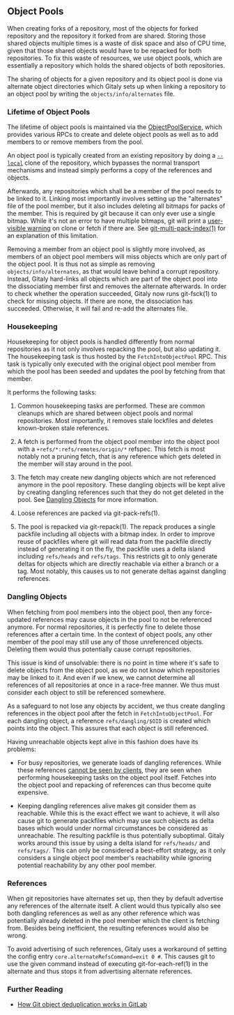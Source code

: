 ## Object Pools

When creating forks of a repository, most of the objects for forked repository
and the repository it forked from are shared. Storing those shared objects
multiple times is a waste of disk space and also of CPU time, given that those
shared objects would have to be repacked for both repositories. To fix this
waste of resources, we use object pools, which are essentially a repository
which holds the shared objects of both repositories.

The sharing of objects for a given repository and its object pool is done via
alternate object directories which Gitaly sets up when linking a repository to
an object pool by writing the `objects/info/alternates` file.

### Lifetime of Object Pools

The lifetime of object pools is maintained via the
[ObjectPoolService](../proto/objectpool.proto), which provides various RPCs to
create and delete object pools as well as to add members to or remove members
from the pool.

An object pool is typically created from an existing repository by doing a
[`--local`](https://git-scm.com/docs/git-clone#Documentation/git-clone.txt---local)
clone of the repository, which bypasses the normal transport mechanisms and
instead simply performs a copy of the references and objects.

Afterwards, any repositories which shall be a member of the pool needs to be
linked to it. Linking most importantly involves setting up the "alternates" file
of the pool member, but it also includes deleting all bitmaps for packs of the
member. This is required by git because it can only ever use a single bitmap.
While it's not an error to have multiple bitmaps, git will print a [user-visible
warning](https://gitlab.com/gitlab-org/gitaly/-/issues/1728) on clone or fetch
if there are. See [git-multi-pack-index(1)](https://git-scm.com/docs/multi-pack-index#_future_work)
for an explanation of this limitation.

Removing a member from an object pool is slightly more involved, as members of
an object pool members will miss objects which are only part of the object pool.
It is thus not as simple as removing `objects/info/alternates`, as that would
leave behind a corrupt repository. Instead, Gitaly hard-links all objects which
are part of the object pool into the dissociating member first and removes the
alternate afterwards. In order to check whether the operation succeeded, Gitaly
now runs git-fsck(1) to check for missing objects. If there are none, the
dissociation has succeeded. Otherwise, it will fail and re-add the alternates
file.

### Housekeeping

Housekeeping for object pools is handled differently from normal repositories as
it not only involves repacking the pool, but also updating it. The housekeeping
task is thus hosted by the `FetchIntoObjectPool` RPC. This task is typically
only executed with the original object pool member from which the pool has been
seeded and updates the pool by fetching from that member.

It performs the following tasks:

1. Common housekeeping tasks are performed. These are common cleanups which are
   shared between object pools and normal repositories. Most importantly, it
   removes stale lockfiles and deletes known-broken stale references.

2. A fetch is performed from the object pool member into the object pool with a
   `+refs/*:refs/remotes/origin/*` refspec. This fetch is most notably not a
   pruning fetch, that is any reference which gets deleted in the member will
   stay around in the pool.

3. The fetch may create new dangling objects which are not referenced anymore in
   the pool repository. These dangling objects will be kept alive by creating
   dangling references such that they do not get deleted in the pool. See
   [Dangling Objects](#dangling-objects) for more information.

4. Loose references are packed via git-pack-refs(1).

5. The pool is repacked via git-repack(1). The repack produces a single packfile
   including all objects with a bitmap index. In order to improve reuse of
   packfiles where git will read data from the packfile directly instead of
   generating it on the fly, the packfile uses a delta island including
   `refs/heads` and `refs/tags`. This restricts git to only generate deltas for
   objects which are directly reachable via either a branch or a tag. Most
   notably, this causes us to not generate deltas against dangling references.

### Dangling Objects

When fetching from pool members into the object pool, then any force-updated
references may cause objects in the pool to not be referenced anymore. For
normal repositories, it is perfectly fine to delete those references after a
certain time. In the context of object pools, any other member of the pool may
still use any of those unreferenced objects. Deleting them would thus
potentially cause corrupt repositories.

This issue is kind of unsolvable: there is no point in time where it's safe to
delete objects from the object pool, as we do not know which repositories may be
linked to it. And even if we knew, we cannot determine all references of all
repositories at once in a race-free manner. We thus must consider each object to
still be referenced somewhere.

As a safeguard to not lose any objects by accident, we thus create dangling
references in the object pool after the fetch in `FetchIntoObjectPool`. For each
dangling object, a reference `refs/dangling/$OID` is created which points into
the object. This assures that each object is still referenced.

Having unreachable objects kept alive in this fashion does have its problems:

- For busy repositories, we generate loads of dangling references. While these
  references [cannot be seen by clients](#references), they are seen when
  performing housekeeping tasks on the object pool itself. Fetches into the
  object pool and repacking of references can thus become quite expensive.

- Keeping dangling references alive makes git consider them as reachable. While
  this is the exact effect we want to achieve, it will also cause git to
  generate packfiles which may use such objects as delta bases which would under
  normal circumstances be considered as unreachable. The resulting packfile is
  thus potentially suboptimal. Gitaly works around this issue by using a delta
  island for `refs/heads/` and `refs/tags/`. This can only be considered a
  best-effort strategy, as it only considers a single object pool member's
  reachability while ignoring potential reachability by any other pool member.

### References

When git repositories have alternates set up, then they by default advertise any
references of the alternate itself. A client would thus typically also see both
dangling references as well as any other reference which was potentially already
deleted in the pool member which the client is fetching from. Besides being
inefficient, the resulting references would also be wrong.

To avoid advertising of such references, Gitaly uses a workaround of setting the
config entry `core.alternateRefsCommand=exit 0 #`. This causes git to use the
given command instead of executing git-for-each-ref(1) in the alternate and thus
stops it from advertising alternate references.

### Further Reading

- [How Git object deduplication works in GitLab](https://docs.gitlab.com/ee/development/git_object_deduplication.html)
